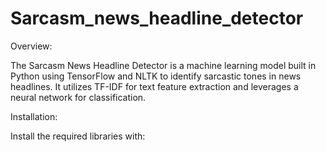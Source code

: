 # Sarcasm_news_headline_detector

Overview:

The Sarcasm News Headline Detector is a machine learning model built in Python using TensorFlow and NLTK to identify sarcastic tones in news headlines. It utilizes TF-IDF for text feature extraction and leverages a neural network for classification.

Installation:

Install the required libraries with:

